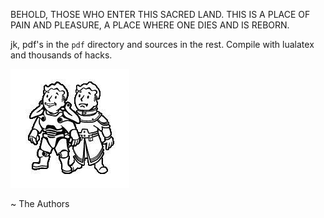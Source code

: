 BEHOLD, THOSE WHO ENTER THIS SACRED LAND. THIS IS A PLACE OF
PAIN AND PLEASURE, A PLACE WHERE ONE DIES AND IS REBORN.


jk, pdf's in the `pdf` directory and sources in the rest. Compile with
lualatex and thousands of hacks.



![](https://github.com/UnizarExperienceCheats/uzxp/blob/master/friendship.jpg) 

~ The Authors
